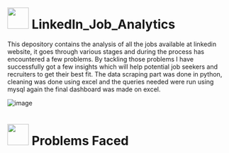 # 
# <img src="https://media.tenor.com/KOki-OrS24AAAAAC/linkedin.gif" width="48" height="48"> ****LinkedIn_Job_Analytics****

This depository contains the analysis of all the jobs available at linkedin website, it goes through various stages and during the process has encountered a few problems. By tackling those problems I have successfully got a few insights which will help potential job seekers and recruiters to get their best fit. The data scraping part was done in python, cleaning was done using excel and the queries needed were run using mysql again the final dashboard was made on excel.



![image](https://media.tenor.com/gyNDu8UeHA8AAAAd/looking-for-a-job-job.gif)



# <img src="https://media.tenor.com/9GwjnjhCSZ0AAAAi/sportsmanias-technical-difficulties.gif" width="48" height="48"> **Problems Faced**


